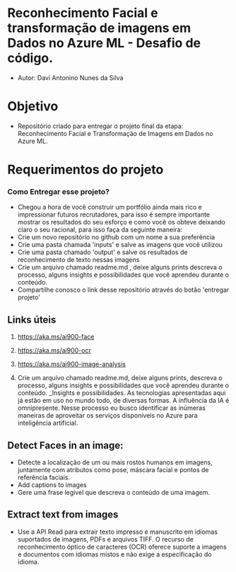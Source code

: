 # Reconhecimento Facial e transformação de imagens em Dados no Azure ML - Desafio de código.


* Autor: Davi Antonino Nunes da Silva


# Objetivo
* Repositório criado para entregar o projeto final da etapa: Reconhecimento Facial e Transformação de Imagens em Dados no Azure ML.


#  Requerimentos do projeto
### Como Entregar esse projeto?


* Chegou a hora de você construir um portfólio ainda mais rico e impressionar futuros recrutadores, para isso é sempre importante mostrar os resultados do seu esforço e como você os obteve deixando claro o seu racional, para isso faça da seguinte maneira:
* Crie um novo repositório no github com um nome a sua preferência
* Crie uma pasta chamada 'inputs' e salve as imagens que você utilizou
* Crie uma pasta chamado 'output' e salve os resultados de reconhecimento de texto nessas imagens
* Crie um arquivo chamado readme.md , deixe alguns prints descreva o processo, alguns insights e possibilidades que você aprendeu durante o conteúdo.
* Compartilhe conosco o link desse repositório através do botão 'entregar projeto'


## Links úteis
1. https://aka.ms/ai900-face
2. https://aka.ms/ai900-ocr
3. https://aka.ms/ai900-image-analysis



1. Crie um arquivo chamado readme.md, deixe alguns prints, descreva o processo, alguns insights e possibilidades que você aprendeu durante o conteúdo.
  _Insights e possibilidades. As tecnologias apresentadas aqui já estão em uso no mundo todo, de diversas formas. A influência da IA ​​é omnipresente. Nesse processo eu busco identificar as inúmeras maneiras de aproveitar os serviços disponíveis no Azure para inteligência artificial.


## Detect Faces in an image:
* Detecte a localização de um ou mais rostos humanos em imagens, juntamente com atributos como pose, máscara facial e pontos de referência faciais.
* Add captions to images
* Gere uma frase legível que descreva o conteúdo de uma imagem.


## Extract text from images
* Use a API Read para extrair texto impresso e manuscrito em idiomas suportados de imagens, PDFs e arquivos TIFF. O recurso de reconhecimento óptico de caracteres (OCR) oferece suporte a imagens e documentos com idiomas mistos e não exige a especificação do idioma.


